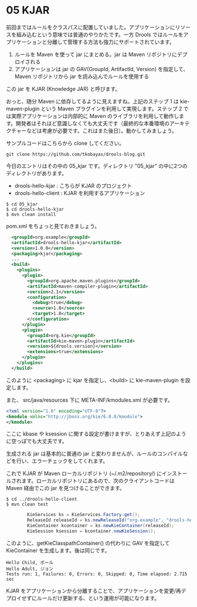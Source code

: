 # 05 KJAR
前回まではルールをクラスパスに配置していました。アプリケーションにリソースを組み込むという意味では普通のやりかたです。一方 Drools ではルールをアプリケーションと分離して管理する方法も強力にサポートされています。

1. ルールを Maven を使って jar にまとめる。jar は Maven リポジトリにデプロイされる
2. アプリケーションは jar の GAV(GroupId, ArtifactId, Version) を指定して、Maven リポジトリから jar を読み込んでルールを使用する

この jar を KJAR (Knowledge JAR) と呼びます。

おっと、随分 Maven に依存してるように見えますね。上記のステップ 1 は kie-maven-plugin という Maven プラグインを利用して実現します。ステップ 2 では実際アプリケーションは内部的に Maven のライブラリを利用して動作します。開発者はそれほど意識しなくても大丈夫です（最終的な本番環境のアーキテクチャーなどは考慮が必要です。これはまた後日）。動かしてみましょう。

サンプルコードはこちらから clone してください。

```
git clone https://github.com/tkobayas/drools-blog.git
```

今日のエントリはその中の 05_kjar です。ディレクトリ "05_kjar" の中に2つのディレクトリがあります。

- drools-hello-kjar : こちらが KJAR のプロジェクト
- drools-hello-client : KJAR を利用するアプリケーション

```
$ cd 05_kjar
$ cd drools-hello-kjar
$ mvn clean install
```
pom.xml をちょっと見ておきましょう。

```xml
  <groupId>org.example</groupId>
  <artifactId>drools-hello-kjar</artifactId>
  <version>1.0.0</version>
  <packaging>kjar</packaging>
  ...
  <build>
    <plugins>
      <plugin>
        <groupId>org.apache.maven.plugins</groupId>
        <artifactId>maven-compiler-plugin</artifactId>
        <version>2.1</version>
        <configuration>
          <debug>true</debug>
          <source>1.8</source>
          <target>1.8</target>
        </configuration>
      </plugin>
      <plugin>
        <groupId>org.kie</groupId>
        <artifactId>kie-maven-plugin</artifactId>
        <version>${drools.version}</version>
        <extensions>true</extensions>
      </plugin>
    </plugins>
  </build>
```

このように <packaging\> に kjar を指定し、<build\> に kie-maven-plugin を設定します。

また、 src/java/resources 下に META-INF/kmodules.xml が必要です。

```xml
<?xml version="1.0" encoding="UTF-8"?>
<kmodule xmlns="http://jboss.org/kie/6.0.0/kmodule">
</kmodule>
```

ここに kbase や ksession に関する設定が書けますが、とりあえず上記のように空っぽでも大丈夫です。

生成される jar は基本的に普通の jar と変わりませんが、ルールのコンパイルなどを行い、エラーチェックをしてくれます。

これで KJAR が Maven ローカルリポジトリ (~/.m2/repository/) にインストールされます。ローカルリポジトリにあるので、次のクライアントコードは Maven 経由でこの jar を見つけることができます。

```
$ cd ../drools-hello-client
$ mvn clean test
```

```java
        KieServices ks = KieServices.Factory.get();
        ReleaseId releaseId = ks.newReleaseId("org.example", "drools-hello-kjar", "1.0.0");
        KieContainer kcontainer = ks.newKieContainer(releaseId);
        KieSession ksession = kcontainer.newKieSession();
```
このように、getKieClasspathContainer() の代わりに GAV を指定して KieContainer を生成します。後は同じです。

```
Hello Child, ポール
Hello Adult, ジョン
Tests run: 1, Failures: 0, Errors: 0, Skipped: 0, Time elapsed: 2.715 sec
```

KJAR をアプリケーションから分離することで、アプリケーションを変更/再デプロイせずにルールだけ更新する、という運用が可能になります。
